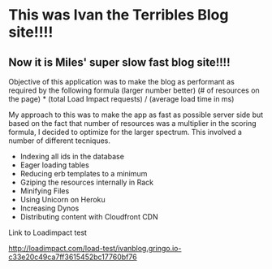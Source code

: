 # This was Ivan the Terribles Blog site!!!!
## Now it is Miles' super slow fast blog site!!!!

Objective of this application was to make the blog as performant as required by the following formula (larger number better)
 (# of resources on the page) * (total Load Impact requests) / (average load time in ms) 

My approach to this was to make the app as fast as possible server side but based on the fact that number of resources was a multiplier in the scoring formula, I decided to optimize for the larger spectrum.  This involved a number of different tecniques.
+ Indexing all ids in the database
+ Eager loading tables
+ Reducing erb templates to a minimum
+ Gziping the resources internally in Rack
+ Minifying Files
+ Using Unicorn on Heroku
+ Increasing Dynos
+ Distributing content with Cloudfront CDN

Link to Loadimpact test

http://loadimpact.com/load-test/ivanblog.gringo.io-c33e20c49ca7ff3615452bc17760bf76
